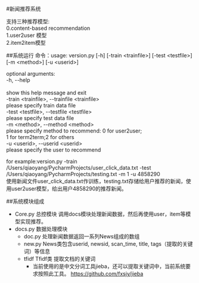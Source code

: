 
#新闻推荐系统

支持三种推荐模型:<br>
0.content-based recommendation <br>
1.user2user 模型<br>
2.item2item模型<br>

##系统运行
  命令：usage: version.py [-h] [-train \<trainfile>] [-test \<testfile>] [-m \<method>] [-u \<userid>] <br>



optional arguments:<br>
  -h, --help        <br>    
        show this help message and exit <br>
  -train \<trainfile\>, --trainfile \<trainfile\>  <br>
        please specify train  data file     <br>
  -test \<testfile\>, --testfile \<testfile\>  <br>
        please specify test  data file     <br>
  -m \<method>, --method \<method\> <br>
        please specify method to recommend: 0 for user2user;<br>
        1 for term2term;2 for others  <br>
  -u \<userid>, --userid \<userid\>  <br>
        please specify the user to recommend <br>

for example:version.py -train /Users/qiaoyang/PycharmProjects/user_click_data.txt -test  /Users/qiaoyang/PycharmProjects/testing.txt -m 1 -u 4858290   <br>
使用新闻文件user_click_data.txt作训练，testing.txt存储给用户推荐的新闻，使用user2user模型，给出用户4858290的推荐新闻。<br>

##系统模块组成 <br>
  * Core.py 总控模块 调用docs模块处理新闻数据，然后再使用user，item等模型实现推荐。
  * docs.py 数据处理模块
    * doc.py  处理新闻数据返回一系列News组成的数组
    * new.py  News类包含userid, newsid, scan_time, title, tags（提取的关键词）等信息
    * tfidf Tfidf类 提取文档的关键词  
      * 当前使用的是中文分词工具jieba，还可以提取关键词中，当前系统要求按照此工具。 https://github.com/fxsjy/jieba

